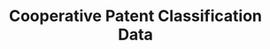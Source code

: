 ---
bigquery: https://console.cloud.google.com/bigquery?p=patents-public-data&d=cpc&page=dataset
citation: '“Cooperative Patent Classification” by the EPO and USPTO, for public use. '
contributors: EPO, USPTO
cost: None
description: Cooperative Patent Classification Data contains the scheme and definitions
  of the Cooperative Patent Classification system for classifying patent documents.
  The CPC is the result of a partnership between the EPO and the USPTO in their joint
  effort to develop a common, internationally compatible classification system for
  technical documents, in particular patent publications, which will be used by both
  offices in the patent granting process
documentation: https://www.cooperativepatentclassification.org/cpcSchemeAndDefinitions
last_edit: 04/09/2022, 01:48:41
location: https://www.cooperativepatentclassification.org/index
maintained_by: USPTO, EPO
schema_fields:
- residual_references
- children
- child_groups
- not_allocatable
- application_references
- definition
- parents
- title_part
- glossary
- status
- limitingReferences
- sizeCache
- limiting_references
- breakdownCode
- dateRevised
- breakdown_code
- title_full
- childGroups
- informative_references
- synonyms
- ipc_concordant
- informativeReferences
- notAllocatable
- symbol
- date_revised
- residualReferences
- applicationReferences
- additional_only
- titlePart
- level
- titleFull
- ipcConcordant
shortname: cooperative_patent_classification
tags:
- patents
- science
title: Cooperative Patent Classification Data
uuid: 984374a7-16e9-4b35-9445-458daceb01bf
---